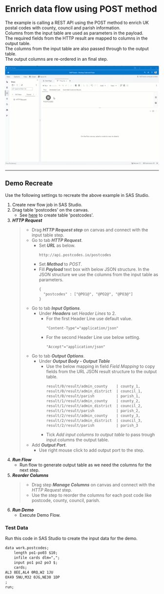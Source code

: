 
# Enrich data flow using POST method
The example is calling a REST API using the POST method to enrich UK postal codes with county, council and parish information.<br>
Columns from the input table are used as parameters in the payload.<br>
The required fields from the HTTP result are mapped to columns in the output table.<br>
The columns from the input table are also passed through to the output table.<br>
The output columns are re-ordered in an final step.

![](../../img/HTTPRequest_ex1.gif)

---
## Demo Recreate
Use the following settings to recreate the above example in SAS Studio.

1. Create new flow job in SAS Studio.
2. Drag table 'postcodes' on the canvas.
	* See [here](#testdata-) to create table 'postcodes'.
3. ***HTTP Request***
	> * Drag ***HTTP Request step*** on canvas and connect with the input table step.
	> * Go to tab ***HTTP Request***.
	>	* Set ***URL*** as below. 
	>		```
	>		http://api.postcodes.io/postcodes
	>		```
	>	* Set ***Method*** to *POST*.
 	>	* Fill ***Payload*** text box with below JSON structure. In the JSON structure we use the columns from the input table as parameters.
	>		```
	>		{
	>		  "postcodes" : ["@PO1@", "@PO2@", "@PO3@"]
	>		}
	>		```
	> * Go to tab ***Input Options***.
	>	* Under ***Headers*** set *Header Lines* to 2.
	>		* For the first Header Line use default value.<br>
	>			```
	>			"Content-Type"="application/json"
	>			```
	>		* For the second Header Line use below setting.<br>
	>			```
	>			"Accept"="application/json"
	>			```
	> * Go to tab ***Output Options***.
	>	* Under ***Output Body - Output Table***<br>
 	> 		* Use the below mapping in field *Field Mapping* to copy fields from the URL JSON result structure to the output table.
	>			```
	>			result/0/result/admin_county    | county_1,
	>			result/0/result/admin_district  | council_1,
	>			result/0/result/parish          | parish_1,
	>			result/1/result/admin_county    | county_2,
	>			result/1/result/admin_district  | council_2,
	>			result/1/result/parish          | parish_2,
	>			result/2/result/admin_county    | county_3,
	>			result/2/result/admin_district  | council_3,
	>			result/2/result/parish          | parish_3
	>			```
 	> 		* Tick *Add input columns to output table* to pass trough input columns the output table.
	> * Add ***Output Port***.
	>	* Use right mouse click to add output port to the step.
3. ***Run Flow***
	* Run flow to generate output table as we need the columns for the next step.
4. ***Reorder Columns***
	> * Drag step ***Manage Columns*** on canvas and connect with the *HTTP Request* step.
	> * Use the step to reorder the columns for each post code like postcode, county, council, parish.
5. ***Run Demo***
	* Execute Demo Flow.

### Test Data <a name="testdata-"></a>
Run this code in SAS Studio to create the input data for the demo.
```
data work.postcodes;
	length po1-po03 $10;
	infile cards dlm=",";
	input po1 po2 po3 $;
	cards;
AL3 8EE,AL4 0RQ,W2 1JU
OX49 5NU,M32 0JG,NE30 1DP
;
run;
```

